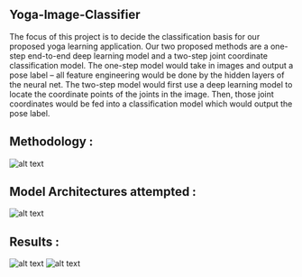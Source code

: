 ## Yoga-Image-Classifier
The focus of this project is to decide the classification basis for our proposed yoga learning application.  Our two proposed methods are a one-step end-to-end deep learning model and a two-step joint coordinate classification model.  The one-step model would take in images and output a pose label – all feature engineering would be done by the hidden layers of the neural net.  The two-step model would first use a deep learning model to locate the coordinate points of the joints in the image.  Then, those joint coordinates would be fed into a classification model which would output the pose label.

## Methodology :
![alt text](https://raw.githubusercontent.com/jay-uChicago/yoga-image-classifier/master/references/Methodology.png)

## Model Architectures attempted :
![alt text](https://raw.githubusercontent.com/jay-uChicago/yoga-image-classifier/master/references/Model%20Performance.png)

## Results :
![alt text](https://raw.githubusercontent.com/jay-uChicago/yoga-image-classifier/master/references/Results.png)
![alt text](https://raw.githubusercontent.com/jay-uChicago/yoga-image-classifier/master/references/Errors.png)



